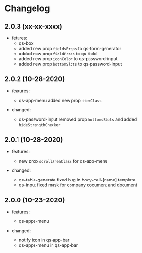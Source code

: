 # Changelog

## 2.0.3 (xx-xx-xxxx)

- fetures:
  - qs-box
  - added new prop `fieldsProps` to qs-form-generator
  - added new prop `fieldProps` to qs-field
  - added new prop `iconColor` to qs-password-input
  - added new prop `bottomSlots` to qs-password-input

## 2.0.2 (10-28-2020)

- features:
  - qs-app-menu added new prop `itemClass`

- changed:
  - qs-password-input removed prop `bottomsSlots` and added `hideStrengthChecker`

## 2.0.1 (10-28-2020)

- features:
  - new prop `scrollAreaClass` for qs-app-menu

- changed:
  - qs-table-generate fixed bug in body-cell-[name] template
  - qs-input fixed mask for company document and document

## 2.0.0 (10-23-2020)

- features:
  - qs-apps-menu

- changed:
  - notify icon in qs-app-bar
  - qs-apps-menu in qs-app-bar
